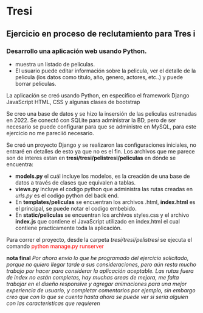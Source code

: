# Tresi
## Ejercicio en proceso de reclutamiento para Tres i

### Desarrollo una aplicación web usando Python.
* muestra un listado de peliculas. 
* El usuario puede editar información sobre la pelicula, ver el detalle de la pelicula (los datos como titulo, año, genero, actores, etc..) y puede borrar peliculas.

La aplicación se creó usando Python, en especifico el framework Django JavaScript HTML, CSS y algunas clases de bootstrap

Se creo una base de datos y se hizo la insersión de las peliculas estrenadas en 2022. Se conectó con SQLite para administrar la BD, pero de ser necesario se puede configurar para que se administre en MySQL, para este ejercicio no me pareciió necesario.

Se creó un proyecto Django y se realizaron las configuraciones iniciales, no entraré en detalles de esto ya que no es el fin. Los archivos que me parece son de interes estan en **tresi/tresi/pelistresi/peliculas**  en dónde se encuentra:

* **models.py** el cuál incluye los modelos, es la creación de una base de datos a través de clases que equivalen a tablas.
* **views.py** incluye el codigo python que administra las rutas creadas en *urls.py* es el codigo python del back end.
* En **templates/peliculas** se encuentran los archivos .html, **index.html** es el principal, se puede notar el codigo embebido.
* En **static/peliculas** se encuentran los archivos styles.css y el archivo **index.js** que contiene el JavaScript utilizado en index.html el cual contiene practicamente toda la aplicación.

Para correr el proyecto, desde la carpeta *tresi/tresi/pelistresi* se ejecuta el comando <span style="color:red">python manage.py runserver</span>

**nota final** *Por ahora envío lo que he programado del ejercicio solicitado, porque no quiero llegar tarde a sus consideraciones, pero aún resta mucho trabajo por hacer para considerar la aplicación aceptable. Las rutas fuera de index no están completas, hay muchas areas de mejora, me falta trabajar en el diseño responsive y agregar animaciones para una mejor experiencia de usuario, y completar comentarios por ejemplo, sin embargo creo que con lo que se cuenta hasta ahora se puede ver si sería alguien con las caracteristicas que requieren*





